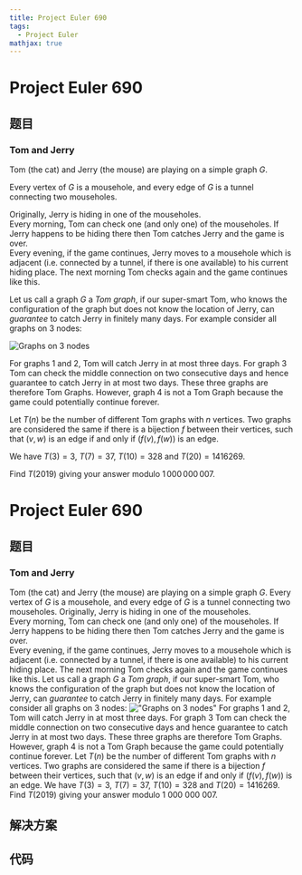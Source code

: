 ```yaml
---
title: Project Euler 690
tags:
  - Project Euler
mathjax: true
---
```

<escape><!-- more --></escape>
    
# Project Euler 690
## 题目
### Tom and Jerry


Tom (the cat) and Jerry (the mouse) are playing on a simple graph $G$.


Every vertex of $G$ is a mousehole, and every edge of $G$ is a tunnel connecting two mouseholes.


Originally, Jerry is hiding in one of the mouseholes.<br />
Every morning, Tom can check one (and only one) of the mouseholes. If Jerry happens to be hiding there then Tom catches Jerry and the game is over.<br />
Every evening, if the game continues, Jerry moves to a mousehole which is adjacent (i.e. connected by a tunnel, if there is one available) to his current hiding place. The next morning Tom checks again and the game continues like this.


Let us call a graph $G$ a <i>Tom graph</i>, if our super-smart Tom, who knows the configuration of the graph but does not know the location of Jerry, can <i>guarantee</i> to catch Jerry in finitely many days.
For example consider all graphs on 3 nodes:

<div class="center">
<img src="project/images/p690_graphs.jpg" alt="Graphs on 3 nodes" /></div>

For graphs 1 and 2, Tom will catch Jerry in at most three days. For graph 3 Tom can check the middle connection on two consecutive days and hence guarantee to catch Jerry in at most two days. These three graphs are therefore Tom Graphs. However, graph 4 is not a Tom Graph because the game could potentially continue forever.


Let $T(n)$ be the number of different Tom graphs with $n$ vertices. Two graphs are considered the same if there is a bijection $f$ between their vertices, such that $(v,w)$ is an edge if and only if $(f(v),f(w))$ is an edge.


We have $T(3) = 3$, $T(7) = 37$, $T(10) = 328$ and $T(20) = 1416269$.


Find $T(2019)$ giving your answer modulo $1\,000\,000\,007$.



# Project Euler 690
## 题目
### Tom and Jerry

Tom (the cat) and Jerry (the mouse) are playing on a simple graph $G$.
Every vertex of $G$ is a mousehole, and every edge of $G$ is a tunnel connecting two mouseholes.
Originally, Jerry is hiding in one of the mouseholes.<br>Every morning, Tom can check one (and only one) of the mouseholes. If Jerry happens to be hiding there then Tom catches Jerry and the game is over.<br>Every evening, if the game continues, Jerry moves to a mousehole which is adjacent (i.e. connected by a tunnel, if there is one available) to his current hiding place. The next morning Tom checks again and the game continues like this.
Let us call a graph $G$ a <i>Tom graph</i>, if our super-smart Tom, who knows the configuration of the graph but does not know the location of Jerry, can <i>guarantee</i> to catch Jerry in finitely many days. For example consider all graphs on $3$ nodes:
<img src="https://projecteuler.net/project/images/p690_graphs.jpg" alt="&quot;Graphs on 3 nodes&quot;">
For graphs $1$ and $2$, Tom will catch Jerry in at most three days. For graph $3$ Tom can check the middle connection on two consecutive days and hence guarantee to catch Jerry in at most two days. These three graphs are therefore Tom Graphs. However, graph $4$ is not a Tom Graph because the game could potentially continue forever.
Let $T(n)$ be the number of different Tom graphs with $n$ vertices. Two graphs are considered the same if there is a bijection $f$ between their vertices, such that $(v,w)$ is an edge if and only if $(f(v),f(w))$ is an edge.
We have $T(3) = 3$, $T(7) = 37$, $T(10) = 328$ and $T(20) = 1416269$.
Find $T(2019)$ giving your answer modulo $1\ 000\ 000\ 007$.


## 解决方案


## 代码



